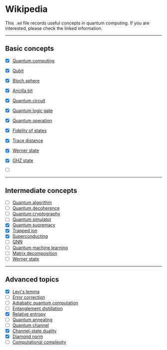 # Wikipedia
This `.md` file records useful concepts in quantum computing. If you are interested, please check the linked information.


---
## Basic concepts
- [x] [Quantum computing](https://en.wikipedia.org/wiki/Quantum_computing)
- [x] [Qubit](https://en.wikipedia.org/wiki/Qubit)
- [x] [Bloch sphere](https://en.wikipedia.org/wiki/Bloch_sphere)
- [x] [Ancilla bit](https://en.wikipedia.org/wiki/Ancilla_bit)
- [x] [Quantum circuit](https://en.wikipedia.org/wiki/Quantum_circuit)
- [x] [Quantum logic gate](https://en.wikipedia.org/wiki/Quantum_logic_gate)
- [x] [Quantum operation](https://en.wikipedia.org/wiki/Quantum_operation)
- [x] [Fidelity of states](https://en.wikipedia.org/wiki/Fidelity_of_quantum_states)
- [x] [Trace distance](https://en.wikipedia.org/wiki/Trace_distance)
- [x] [Werner state](https://en.wikipedia.org/wiki/Werner_state)
- [x] [GHZ state](https://en.wikipedia.org/wiki/Greenberger%E2%80%93Horne%E2%80%93Zeilinger_state)
- [ ] []()


---
## Intermediate concepts
- [ ] [Quantum algorithm](https://en.wikipedia.org/wiki/Quantum_algorithm)
- [ ] [Quantum decoherence](https://en.wikipedia.org/wiki/Quantum_decoherence)
- [ ] [Quantum cryptography](https://en.wikipedia.org/wiki/Quantum_cryptography)
- [ ] [Quantum simulator](https://en.wikipedia.org/wiki/Quantum_simulator)
- [x] [Quantum supremacy](https://en.wikipedia.org/wiki/Quantum_supremacy)
- [x] [Trapped ion](https://en.wikipedia.org/wiki/Trapped_ion_quantum_computer)
- [x] [Superconducting](https://en.wikipedia.org/wiki/Superconducting_quantum_computing)
- [ ] [QNN](https://en.wikipedia.org/wiki/Quantum_neural_network)
- [ ] [Quantum machine learning](https://en.wikipedia.org/wiki/Quantum_machine_learning)
- [ ] [Matrix decomposition](https://en.wikipedia.org/wiki/Matrix_decomposition)
- [ ] [Werner state](https://en.wikipedia.org/wiki/Werner_state)

---
## Advanced topics
- [x] [Levi's lemma](https://en.wikipedia.org/wiki/Levi%27s_lemma)
- [ ] [Error correction](https://en.wikipedia.org/wiki/Error_detection_and_correction)
- [ ] [Adiabatic quantum computation](https://en.wikipedia.org/wiki/Adiabatic_quantum_computation)
- [ ] [Entanglement distillation](https://en.wikipedia.org/wiki/Entanglement_distillation)
- [x] [Relative entropy](https://en.wikipedia.org/wiki/Generalized_relative_entropy)
- [ ] [Quantum annealing](https://en.wikipedia.org/wiki/Quantum_annealing)
- [ ] [Quantum channel](https://en.wikipedia.org/wiki/Quantum_channel)
- [x] [Channel-state duality](https://en.wikipedia.org/wiki/Channel-state_duality)
- [x] [Diamond norm](https://en.wikipedia.org/wiki/Diamond_norm)
- [ ] [Computational complexity](https://en.wikipedia.org/wiki/Computational_complexity)
